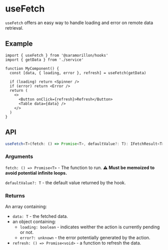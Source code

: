 # useFetch

`useFetch` offers an easy way to handle loading and error on remote data retrieval.

## Example

```tsx
import { useFetch } from '@saramorillon/hooks'
import { getData } from './service'

function MyComponent() {
  const [data, { loading, error }, refresh] = useFetch(getData)

  if (loading) return <Spinner />
  if (error) return <Error />
  return (
    <>
      <Button onClick={refresh}>Refresh</Button>
      <Table data={data} />
    </>
  )
}
```

## API

```typescript
useFetch<T>(fetch: () => Promise<T>, defaultValue?: T): IFetchResult<T>
```

### Arguments

`fetch: () => Promise<T>` - The function to run. **:warning: Must be memoized to avoid potential infinite loops.**

`defaultValue?: T` - the default value returned by the hook.

### Returns

An array containing:

- `data: T` - the fetched data.
- an object containing:
  - `loading: boolean` - indicates weither the action is currently pending or not.
  - `error?: unknown` - the error potentially generated by the action.
- `refresh: () => Promise<void>` - a function to refresh the data.
